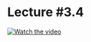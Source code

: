# Lecture #3.4

[![Watch the video](https://img.youtube.com/vi/nOeh-WP4Xf0/0.jpg)](https://www.youtube.com/watch?v=nOeh-WP4Xf0&list=PLoROMvodv4rPzLcXBhbCFt8ahPrQGFSmN&index=13)
